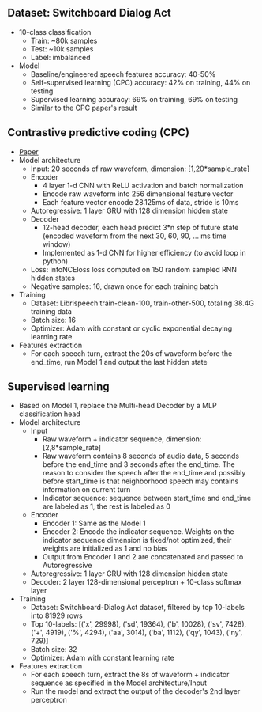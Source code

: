 ## Dataset: Switchboard Dialog Act
- 10-class classification
    - Train: ~80k samples
    - Test: ~10k samples
    - Label: imbalanced
- Model
    - Baseline/engineered speech features accuracy: 40-50%
    - Self-supervised learning (CPC) accuracy: 42% on training, 44% on testing
    - Supervised learning accuracy: 69% on training, 69% on testing
    - Similar to the CPC paper's result

## Contrastive predictive coding (CPC)
- [Paper](https://arxiv.org/pdf/1807.03748.pdf)
- Model architecture
	- Input: 20 seconds of raw waveform, dimension: [1,20*sample_rate]
	- Encoder
		- 4 layer 1-d CNN with ReLU activation and batch normalization
		- Encode raw waveform into 256 dimensional feature vector
		- Each feature vector encode 28.125ms of data, stride is 10ms
	- Autoregressive: 1 layer GRU with 128 dimension hidden state
	- Decoder
		- 12-head decoder, each head predict 3*n step of future state (encoded waveform from the next 30, 60, 90, ... ms time window)
		- Implemented as 1-d CNN for higher efficiency (to avoid loop in python)
	- Loss: infoNCEloss loss computed on 150 random sampled RNN hidden states
	- Negative samples: 16, drawn once for each training batch
- Training
	- Dataset: Librispeech train-clean-100, train-other-500, totaling 38.4G training data
	- Batch size: 16
	- Optimizer: Adam with constant or cyclic exponential decaying learning rate
- Features extraction
	- For each speech turn, extract the 20s of waveform before the end_time, run Model 1 and output the last hidden state

## Supervised learning
- Based on Model 1, replace the Multi-head Decoder by a MLP classification head
- Model architecture
	- Input
		- Raw waveform + indicator sequence, dimension: [2,8*sample_rate]
		- Raw waveform contains 8 seconds of audio data, 5 seconds before the end_time and 3 seconds after the end_time. The reason to consider the speech after the end_time and possibly before start_time  is that neighborhood speech may contains information on current turn
		- Indicator sequence: sequence between start_time and end_time are labeled as 1, the rest is labeled as 0
	- Encoder
		- Encoder 1: Same as the Model 1
		- Encoder 2: Encode the indicator sequence. Weights on the indicator sequence dimension is fixed/not optimized, their weights are initialized as 1 and no bias
		- Output from Encoder 1 and 2 are concatenated and passed to Autoregressive
	- Autoregressive: 1 layer GRU with 128 dimension hidden state
	- Decoder: 2 layer 128-dimensional perceptron + 10-class softmax layer
- Training
	- Dataset: Switchboard-Dialog Act dataset, filtered by top 10-labels into 81929 rows
	- Top 10-labels: [('x', 29998), ('sd', 19364), ('b', 10028), ('sv', 7428), ('+', 4919), ('%', 4294), ('aa', 3014), ('ba', 1112), ('qy', 1043), ('ny', 729)]
	- Batch size: 32
	- Optimizer: Adam with constant learning rate
- Features extraction
	- For each speech turn, extract the 8s of waveform + indicator sequence as specified in the Model architecture/Input
	- Run the model and extract the output of the decoder's 2nd layer perceptron
	